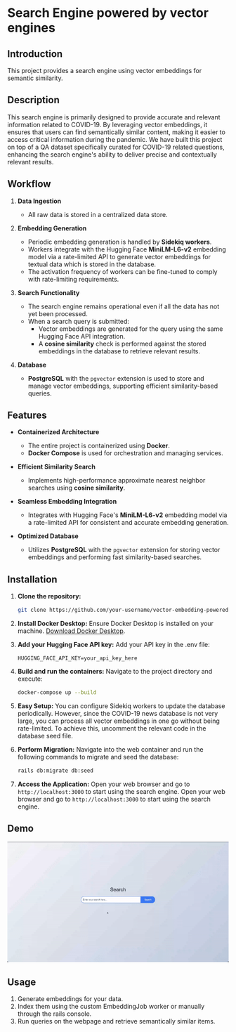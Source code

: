 # Search Engine powered by vector engines

## Introduction
This project provides a search engine using vector embeddings for semantic similarity.

## Description
This search engine is primarily designed to provide accurate and relevant information related to COVID-19. By leveraging vector embeddings, it ensures that users can find semantically similar content, making it easier to access critical information during the pandemic. We have built this project on top of a QA dataset specifically curated for COVID-19 related questions, enhancing the search engine's ability to deliver precise and contextually relevant results.

## Workflow  

1. **Data Ingestion**  
   - All raw data is stored in a centralized data store.

2. **Embedding Generation**  
   - Periodic embedding generation is handled by **Sidekiq workers**.
   - Workers integrate with the Hugging Face **MiniLM-L6-v2** embedding model via a rate-limited API to generate vector embeddings for textual data which is stored in the database.
   - The activation frequency of workers can be fine-tuned to comply with rate-limiting requirements.

3. **Search Functionality**  
   - The search engine remains operational even if all the data has not yet been processed.
   - When a search query is submitted:
     - Vector embeddings are generated for the query using the same Hugging Face API integration.
     - A **cosine similarity** check is performed against the stored embeddings in the database to retrieve relevant results.

4. **Database**  
   - **PostgreSQL** with the `pgvector` extension is used to store and manage vector embeddings, supporting efficient similarity-based queries.


## Features  

- **Containerized Architecture**  
  - The entire project is containerized using **Docker**.  
  - **Docker Compose** is used for orchestration and managing services.

- **Efficient Similarity Search**  
  - Implements high-performance approximate nearest neighbor searches using **cosine similarity**.

- **Seamless Embedding Integration**  
  - Integrates with Hugging Face's **MiniLM-L6-v2** embedding model via a rate-limited API for consistent and accurate embedding generation.

- **Optimized Database**  
  - Utilizes **PostgreSQL** with the `pgvector` extension for storing vector embeddings and performing fast similarity-based searches.


## Installation

1. **Clone the repository:**
    ```bash
    git clone https://github.com/your-username/vector-embedding-powered-search.git
    ```
2. **Install Docker Desktop:**
    Ensure Docker Desktop is installed on your machine. [Download Docker Desktop](https://www.docker.com/products/docker-desktop).

3. **Add your Hugging Face API key:**
    Add your API key in the .env file:
    ```plaintext
    HUGGING_FACE_API_KEY=your_api_key_here
    ```

4. **Build and run the containers:**
    Navigate to the project directory and execute:
    ```bash
    docker-compose up --build
    ```

5. **Easy Setup:**
    You can configure Sidekiq workers to update the database periodically. However, since the COVID-19 news database is not very large, you can process all vector embeddings in one go without being rate-limited. To achieve this, uncomment the relevant code in the database seed file.

6. **Perform Migration:**
    Navigate into the web container and run the following commands to migrate and seed the database:
    ```bash
    rails db:migrate db:seed
    ```

7. **Access the Application:**
    Open your web browser and go to `http://localhost:3000` to start using the search engine.
    Open your web browser and go to `http://localhost:3000` to start using the search engine.

## Demo
![Demo Video](./demo/successful_query.gif)

## Usage
1. Generate embeddings for your data.
2. Index them using the custom EmbeddingJob worker or manually through the rails console.
3. Run queries on the webpage and retrieve semantically similar items.
